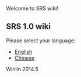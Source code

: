 Welcome to SRS wiki!

## SRS 1.0 wiki

Please select your language:
* [English](https://github.com/winlinvip/simple-rtmp-server/wiki/ENHome_v1)
* [Chinese](https://github.com/winlinvip/simple-rtmp-server/wiki/CNHome_v1)

Winlin 2014.5